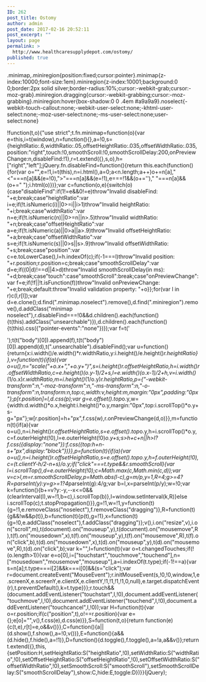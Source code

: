 ```yaml
---
ID: 262
post_title: Ostomy
author: admin
post_date: 2017-02-16 20:52:11
post_excerpt: ""
layout: page
permalink: >
  http://www.healthcaresupplydepot.com/ostomy/
published: true
---
```

<aside>.minimap,.miniregion{position:fixed;cursor:pointer}.minimap{z-index:10000;font-size:1em}.miniregion{z-index:10001;background:0 0;border:2px solid silver;border-radius:10%;cursor:-webkit-grab;cursor:-moz-grab}.miniregion.dragging{cursor:-webkit-grabbing;cursor:-moz-grabbing}.miniregion:hover{box-shadow:0 0 .4em #a9a9a9}.noselect{-webkit-touch-callout:none;-webkit-user-select:none;-khtml-user-select:none;-moz-user-select:none;-ms-user-select:none;user-select:none}

!function(t,o){"use strict";t.fn.minimap=function(o){var e=this,i=t(window),n=function(){},a=!0,s={heightRatio:.6,widthRatio:.05,offsetHeightRatio:.035,offsetWidthRatio:.035,position:"right",touch:!0,smoothScroll:!0,smoothScrollDelay:200,onPreviewChange:n,disableFind:!1},r=t.extend({},s,o),h=["right","left"];jQuery.fn.disableFind=function(){return this.each(function(){for(var o="",e=!1,i=t(this),n=i.html(),a=0;a<n.length;a++)o+=n[a],"<"===n[a]&&(e=!0),">"===n[a]&&(e=!1),e===!1&&(o+='<span style="position:absolute; right:-999999999px;">.</span>')," "===n[a]&&(o+=" ");i.html(o)})};var c=function(o,e){switch(o){case"disableFind":if(1!=e&&0!=e)throw"Invalid disableFind: "+e;break;case"heightRatio":var i=e;if(!t.isNumeric(i)||0>=i||i>1)throw"Invalid heightRatio: "+i;break;case"widthRatio":var n=e;if(!t.isNumeric(n)||0>=n||n>.5)throw"Invalid widthRatio: "+n;break;case"offsetHeightRatio":var a=e;if(!t.isNumeric(a)||0>a||a>.9)throw"Invalid offsetHeightRatio: "+a;break;case"offsetWidthRatio":var s=e;if(!t.isNumeric(s)||0>s||s>.9)throw"Invalid offsetWidthRatio: "+s;break;case"position":var c=e.toLowerCase(),l=h.indexOf(c);if(-1===l)throw"Invalid position: "+r.position;r.position=c;break;case"smoothScrollDelay":var d=e;if((0|d)!==d||4>d)throw"Invalid smoothScrollDelay(in ms): "+d;break;case"touch":case"smoothScroll":break;case"onPreviewChange":var f=e;if(!f||!t.isFunction(f))throw"Invalid onPreviewChange: "+e;break;default:throw"Invalid validation property: "+o}};for(var l in r)c(l,r[l]);var d=e.clone();d.find(".minimap.noselect").remove(),d.find(".miniregion").remove(),d.addClass("minimap noselect"),r.disableFind===!0&&d.children().each(function(){t(this).addClass("unsearchable")}),d.children().each(function(){t(this).css({"pointer-events":"none"})});var f=t('<div class="miniregion"> </div>');t(t("body")[0]).append(f),t(t("body")[0]).append(d),t(".unsearchable").disableFind();var u=function(){return{x:i.width()/e.width()*r.widthRatio,y:i.height()/e.height()*r.heightRatio}},v=function(t){if(a){var o=u(),n="scale("+o.x+","+o.y+")",s=i.height()*r.offsetHeightRatio,h=i.width()*r.offsetWidthRatio,c=e.height()*(o.y-1)/2+s,l=e.width()*(o.x-1)/2+h,v=i.width()*(1/o.x)*r.widthRatio,m=i.height()*(1/o.y)*r.heightRatio,p={"-webkit-transform":n,"-moz-transform":n,"-ms-transform":n,"-o-transform":n,transform:n,top:c,width:v,height:m,margin:"0px",padding:"0px"};p[r.position]=l,d.css(p);var g=e.offset().top*o.y,w={width:d.width()*o.x,height:i.height()*o.y,margin:"0px",top:i.scrollTop()*o.y+s-g+"px"};w[r.position]=h+"px",f.css(w),r.onPreviewChange(d,o)}},m=function(t){if(a){var o=u(),n=i.height()*r.offsetHeightRatio,s=e.offset().top*o.y,h=i.scrollTop()*o.y,c=f.outerHeight(!0),l=e.outerHeight(!0)*o.y+s;s>h+c+n||h>l?f.css({display:"none"}):f.css({top:h+n-s+"px",display:"block"})}},p=function(t){if(a){var o=u(),n=i.height()*r.offsetHeightRatio,s=e.offset().top*o.y,h=f.outerHeight(!0),c=(t.clientY-h/2-n+s)/o.y;if("click"===t.type&&r.smoothScroll){var l=i.scrollTop(),d=e.outerHeight(!0);c=Math.max(c,Math.min(c,d));var v=c>l,m=r.smoothScrollDelay,p=Math.abs(l-c),g=m/p,y=1,R=4;g>=4?R=parseInt(y):y=g>=1?4*parseInt(g):4/g;var b=l,x=parseInt(p/y);w=!0;var k=function(){b+=v?y:-y,--x<=0&&(clearInterval(I),w=!1,b=c),i.scrollTop(b)},I=window.setInterval(k,R)}else i.scrollTop(c);t.stopPropagation()}},g=!1,w=!1,y=function(t){g=!1,e.removeClass("noselect"),f.removeClass("dragging")},R=function(t){g&&!w&&p(t)},b=function(t){p(t),g=!1},x=function(t){g=!0,e.addClass("noselect"),f.addClass("dragging")};v(),i.on("resize",v),i.on("scroll",m),t(document).on("mouseup",y),t(document).on("mousemove",R),t(f).on("mousedown",x),t(f).on("mouseup",y),t(f).on("mousemove",R),t(f).on("click",b),t(d).on("mousedown",x),t(d).on("mouseup",y),t(d).on("mousemove",R),t(d).on("click",b);var k="",I=function(t){var o=t.changedTouches;if(!(o.length>1)){var e=o[0],i=["touchstart","touchmove","touchend"],n=["mousedown","mousemove","mouseup"],a=i.indexOf(t.type);if(-1!==a){var s=n[a];t.type===i[2]&&k===i[0]&&(s="click");var r=document.createEvent("MouseEvent");r.initMouseEvent(s,!0,!0,window,1,e.screenX,e.screenY,e.clientX,e.clientY,!1,!1,!1,!1,0,null),e.target.dispatchEvent(r),t.preventDefault(),k=t.type}}};r.touch&&(document.addEventListener("touchstart",I,!0),document.addEventListener("touchmove",I,!0),document.addEventListener("touchend",I,!0),document.addEventListener("touchcancel",I,!0));var H=function(t){var o=r.position;if(c("position",t),o!==r.position){var e={};e[o]="",v(),f.css(e),d.css(e)}},S=function(t,o){return function(e){c(t,e),r[t]=e,o&&v()}},C=function(){a||(d.show(),f.show(),a=!0,v())},E=function(){a&&(d.hide(),f.hide(),a=!1)},D=function(){d.toggle(),f.toggle(),a=!a,a&&v()};return t.extend({},this,{setPosition:H,setHeightRatio:S("heightRatio",!0),setWidthRatio:S("widthRatio",!0),setOffsetHeightRatio:S("offsetHeightRatio",!0),setOffsetWidthRatio:S("offsetWidthRatio",!0),setSmoothScroll:S("smoothScroll"),setSmoothScrollDelay:S("smoothScrollDelay"),show:C,hide:E,toggle:D})}}(jQuery);
</aside>